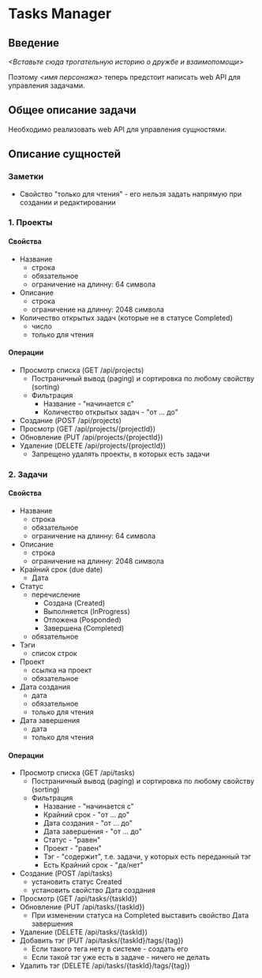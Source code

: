 # Tasks Manager

## Введение
_<Вставьте сюда трогательную историю о дружбе и взаимопомощи>_

Поэтому _<имя персонажа>_ теперь предстоит написать web API для управления задачами.

## Общее описание задачи
Необходимо реализовать web API для управления сущностями.

## Описание сущностей
### Заметки
- Свойство "только для чтения" - его нельзя задать напрямую при создании и редактировании

### 1. Проекты

#### Свойства
- Название
  - строка
  - обязательное
  - ограничение на длинну: 64 символа
- Описание
  - строка
  - ограничение на длинну: 2048 символа
- Количество открытых задач (которые не в статусе Completed)
  - число
  - только для чтения

#### Операции
- Просмотр списка (GET /api/projects)
  - Постраничный вывод (paging) и сортировка по любому свойству (sorting)
  - Фильтрация
    - Название - "начинается с"
    - Количество открытых задач - "от ... до"
- Создание (POST /api/projects)
- Просмотр (GET /api/projects/{projectId})
- Обновление (PUT /api/projects/{projectId})
- Удаление (DELETE /api/projects/{projectId})
  - Запрещено удалять проекты, в которых есть задачи

### 2. Задачи

#### Свойства
- Название
  - строка
  - обязательное
  - ограничение на длинну: 64 символа
- Описание
  - строка
  - ограничение на длинну: 2048 символа
- Крайний срок (due date)
  - Дата
- Статус
  - перечисление
    - Создана (Created)
    - Выполняется (InProgress)
    - Отложена (Posponded)
    - Завершена (Completed)
  - обязательное
- Тэги
  - список строк
- Проект
  - ссылка на проект
  - обязательное
- Дата создания
  - дата
  - обязательное
  - только для чтения
- Дата завершения
  - дата
  - только для чтения

#### Операции
- Просмотр списка (GET /api/tasks)
  - Постраничный вывод (paging) и сортировка по любому свойству (sorting)
  - Фильтрация
    - Название - "начинается с"
    - Крайний срок - "от ... до"
    - Дата создания - "от ... до"
    - Дата завершения - "от ... до"
    - Статус - "равен"
    - Проект - "равен"
    - Тэг - "содержит", т.е. задачи, у которых есть переданный тэг
    - Есть Крайний срок - "да/нет"
- Создание (POST /api/tasks)
  - установить статус Created
  - установить свойство Дата создания
- Просмотр (GET /api/tasks/{taskId})
- Обновление (PUT /api/tasks/{taskId})
  - При изменении статуса на Completed выставить свойство Дата завершения
- Удаление (DELETE /api/tasks/{taskId})
- Добавить тэг (PUT /api/tasks/{taskId}/tags/{tag})
  - Если такого тега нету в системе - создать его
  - Если такой тэг уже есть в задаче - ничего не делать
- Удалить тэг (DELETE /api/tasks/{taskId}/tags/{tag})
